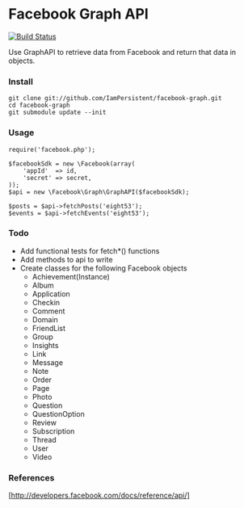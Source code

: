# Facebook Graph API

[![Build Status](https://secure.travis-ci.org/iampersistent/facebook-graph.png?branch=master)](http://travis-ci.org/iampersistent/facebook-graph)

Use GraphAPI to retrieve data from Facebook and return that data in objects.

### Install

    git clone git://github.com/IamPersistent/facebook-graph.git
    cd facebook-graph
    git submodule update --init

### Usage

    require('facebook.php');

    $facebookSdk = new \Facebook(array(
        'appId'  => id,
        'secret' => secret,
    ));
    $api = new \Facebook\Graph\GraphAPI($facebookSdk);

    $posts = $api->fetchPosts('eight53');
    $events = $api->fetchEvents('eight53');

### Todo

 * Add functional tests for fetch*() functions
 * Add methods to api to write
 * Create classes for the following Facebook objects
    * Achievement(Instance)
    * Album
    * Application
    * Checkin
    * Comment
    * Domain
    * FriendList
    * Group
    * Insights
    * Link
    * Message
    * Note
    * Order
    * Page
    * Photo
    * Question
    * QuestionOption
    * Review
    * Subscription
    * Thread
    * User
    * Video

### References
[http://developers.facebook.com/docs/reference/api/]